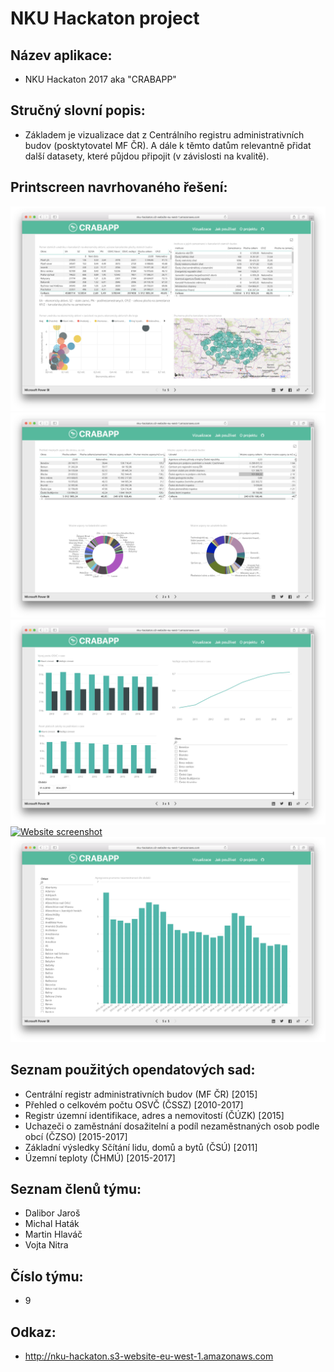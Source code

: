 NKU Hackaton project
=============

Název aplikace:
-------------

- NKU Hackaton 2017 aka "CRABAPP"

Stručný slovní popis:
-------------

- Základem je vizualizace dat z Centrálního registru administrativních budov (posktytovatel MF ČR). A dále k těmto datům relevantně přidat další datasety, které půjdou připojit (v závislosti na kvalitě).

Printscreen navrhovaného řešení:
-------------

[![Website screenshot](screenshot1.png "Project website")](http://nku-hackaton.s3-website-eu-west-1.amazonaws.com)
[![Website screenshot](screenshot2.png "Project website")](http://nku-hackaton.s3-website-eu-west-1.amazonaws.com)
[![Website screenshot](screenshot3.png "Project website")](http://nku-hackaton.s3-website-eu-west-1.amazonaws.com)
[![Website screenshot](screenshot4.png "Project website")](http://nku-hackaton.s3-website-eu-west-1.amazonaws.com)
[![Website screenshot](screenshot5.png "Project website")](http://nku-hackaton.s3-website-eu-west-1.amazonaws.com)

Seznam použitých opendatových sad:
------------- 

- Centrální registr administrativních budov (MF ČR) [2015]
- Přehled o celkovém počtu OSVČ (ČSSZ) [2010-2017]
- Registr územní identifikace, adres a nemovitostí (ČÚZK) [2015]
- Uchazeči o zaměstnání dosažitelní a podíl nezaměstnaných osob podle obcí (ČZSO) [2015-2017]
- Základní výsledky Sčítání lidu, domů a bytů (ČSÚ) [2011]
- Územní teploty (ČHMÚ) [2015-2017]

Seznam členů týmu:
-------------

- Dalibor Jaroš
- Michal Haták
- Martin Hlaváč
- Vojta Nitra

Číslo týmu:
-------------

- 9 

Odkaz:
-------------

- http://nku-hackaton.s3-website-eu-west-1.amazonaws.com
